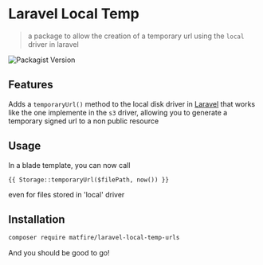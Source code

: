 # Laravel Local Temp
> a package to allow the creation of a temporary url using the `local` driver in laravel

![Packagist Version](https://img.shields.io/packagist/v/matfire/laravel-local-temp-urls?style=for-the-badge&link=https%3A%2F%2Fpackagist.org%2Fpackages%2Fmatfire%2Flaravel-local-temp-urls)

## Features

Adds a `temporaryUrl()` method to the local disk driver in [Laravel](https://laravel.com) that works like the one implemente in the `s3` driver, allowing you to generate a temporary signed url to a non public resource

## Usage

In a blade template, you can now call 
```blade
{{ Storage::temporaryUrl($filePath, now()) }}
```
even for files stored in 'local' driver


## Installation

```bash
composer require matfire/laravel-local-temp-urls
```

And you should be good to go!


